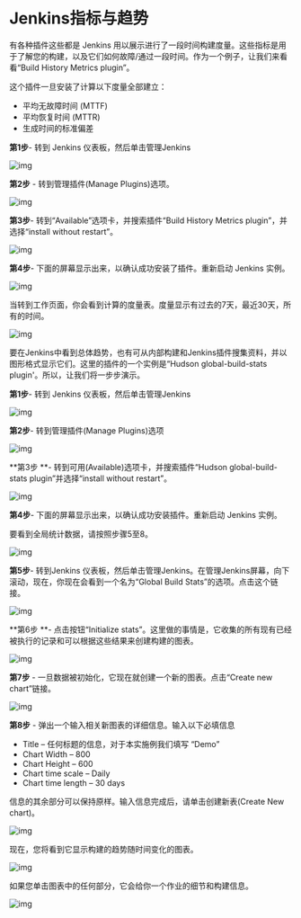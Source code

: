# Jenkins指标与趋势

有各种插件这些都是 Jenkins 用以展示进行了一段时间构建度量。这些指标是用于了解您的构建，以及它们如何故障/通过一段时间。作为一个例子，让我们来看看“Build History Metrics plugin”。

这个插件一旦安装了计算以下度量全部建立：

- 平均无故障时间 (MTTF)
- 平均恢复时间 (MTTR)
- 生成时间的标准偏差

**第1步**- 转到 Jenkins 仪表板，然后单击管理Jenkins

![img](http://www.yiibai.com/uploads/tutorial/20151230/1-1512301525504Y.jpg)

**第2步** - 转到管理插件(Manage Plugins)选项。

![img](http://www.yiibai.com/uploads/tutorial/20151230/1-15123015261Y14.jpg)

**第3步**- 转到“Available”选项卡，并搜索插件“Build History Metrics plugin”，并选择“install without restart”。

![img](http://www.yiibai.com/uploads/tutorial/20151230/1-151230152645533.jpg)

**第4步**- 下面的屏幕显示出来，以确认成功安装了插件。重新启动 Jenkins 实例。

![img](http://www.yiibai.com/uploads/tutorial/20151230/1-151230152FG39.jpg)

当转到工作页面，你会看到计算的度量表。度量显示有过去的7天，最近30天，所有的时间。

![img](http://www.yiibai.com/uploads/tutorial/20151230/1-151230152HW53.jpg)

要在Jenkins中看到总体趋势，也有可从内部构建和Jenkins插件搜集资料，并以图形格式显示它们。这里的插件的一个实例是“Hudson global-build-stats plugin'。所以，让我们将一步步演示。

**第1步**- 转到 Jenkins 仪表板，然后单击管理Jenkins

![img](http://www.yiibai.com/uploads/tutorial/20151230/1-151230152K4329.jpg)

**第2步**- 转到管理插件(Manage Plugins)选项

![img](http://www.yiibai.com/uploads/tutorial/20151230/1-151230152Qb13.jpg)

**第3步 **- 转到可用(Available)选项卡，并搜索插件“Hudson global-build-stats plugin”并选择“install without restart”。

![img](http://www.yiibai.com/uploads/tutorial/20151230/1-151230152TR58.jpg)

**第4步**- 下面的屏幕显示出来，以确认成功安装插件。重新启动 Jenkins 实例。

要看到全局统计数据，请按照步骤5至8。

![img](http://www.yiibai.com/uploads/tutorial/20151230/1-15123015291S59.jpg)

**第5步**- 转到Jenkins 仪表板，然后单击管理Jenkins。在管理Jenkins屏幕，向下滚动，现在，你现在会看到一个名为“Global Build Stats”的选项。点击这个链接。

![img](http://www.yiibai.com/uploads/tutorial/20151230/1-151230152944408.jpg)

**第6步 **- 点击按钮“Initialize stats”。这里做的事情是，它收集的所有现有已经被执行的记录和可以根据这些结果来创建构建的图表。

![img](http://www.yiibai.com/uploads/tutorial/20151230/1-151230153020a9.jpg)

**第7步** - 一旦数据被初始化，它现在就创建一个新的图表。点击“Create new chart”链接。

![img](http://www.yiibai.com/uploads/tutorial/20151230/1-151230153044139.jpg)

**第8步** - 弹出一个输入相关新图表的详细信息。输入以下必填信息

- Title – 任何标题的信息，对于本实施例我们填写 “Demo”
- Chart Width – 800
- Chart Height – 600
- Chart time scale – Daily
- Chart time length – 30 days

信息的其余部分可以保持原样。输入信息完成后，请单击创建新表(Create New chart)。

![img](http://www.yiibai.com/uploads/tutorial/20151230/1-151230153112L9.jpg)

现在，您将看到它显示构建的趋势随时间变化的图表。

![img](http://www.yiibai.com/uploads/tutorial/20151230/1-151230153134494.jpg)

如果您单击图表中的任何部分，它会给你一个作业的细节和构建信息。

![img](http://www.yiibai.com/uploads/tutorial/20151230/1-1512301532403S.jpg)